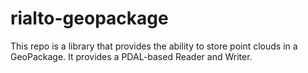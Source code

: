 # rialto-geopackage

This repo is a library that provides the ability to store point clouds in a GeoPackage. It provides a PDAL-based Reader and Writer.

